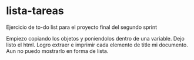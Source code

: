 # lista-tareas
Ejercicio de to-do list para el proyecto final del segundo sprint

Empiezo copiando los objetos y poniendolos dentro de una variable. Dejo listo el html.
Logro extraer e imprimir cada elemento de title mi documento. Aun no puedo mostrarlo en forma de lista.
